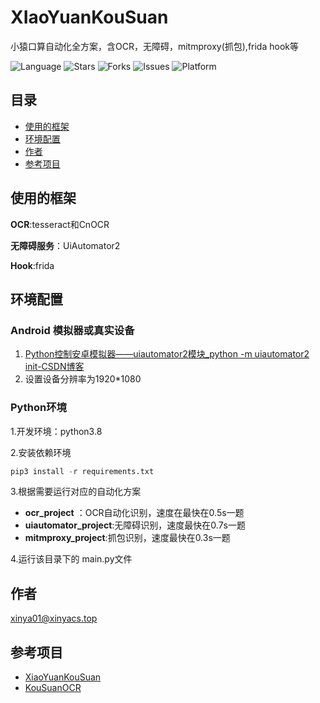 # XIaoYuanKouSuan

小猿口算自动化全方案，含OCR，无障碍，mitmproxy(抓包),frida hook等

![Language](https://img.shields.io/badge/language-python-blue?logo=python)
![Stars](https://img.shields.io/github/stars/xinyacs/XiaoYuan_Calculation_Automation.svg)
![Forks](https://img.shields.io/github/forks/xinyacs/XiaoYuan_Calculation_Automation.svg)
![Issues](https://img.shields.io/github/issues/xinyacs/XiaoYuan_Calculation_Automation.svg)
![Platform](https://img.shields.io/badge/platform-Android-green?logo=android)

## 目录

- [使用的框架](#使用的框架)
- [环境配置](#环境配置)
- [作者](#作者)
- [参考项目](#参考项目)

## 使用的框架

**OCR**:tesseract和CnOCR

**无障碍服务**：UiAutomator2

**Hook**:frida

## 环境配置

### Android 模拟器或真实设备

1. [Python控制安卓模拟器——uiautomator2模块_python -m uiautomator2 init-CSDN博客](https://blog.csdn.net/AZURE060606/article/details/137265580)
2. 设置设备分辨率为1920*1080


### Python环境
 1.开发环境：python3.8

 2.安装依赖环境

```python
pip3 install -r requirements.txt
```

3.根据需要运行对应的自动化方案

-  **ocr_project** ：OCR自动化识别，速度在最快在0.5s一题
- **uiautomator_project**:无障碍识别，速度最快在0.7s一题
- **mitmproxy_project**:抓包识别，速度最快在0.3s一题

4.运行该目录下的 main.py文件

## 作者
xinya01@xinyacs.top

## 参考项目

- [XiaoYuanKouSuan](https://github.com/cr4n5/XiaoYuanKouSuan)
- [KouSuanOCR](https://github.com/extrant/KouSuanOCR)
